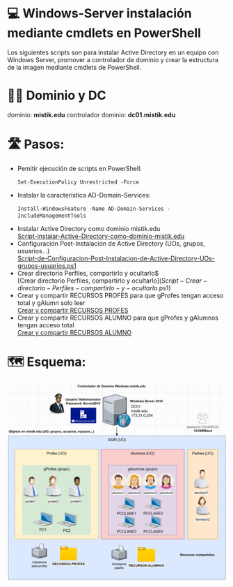 # 💻 Windows-Server instalación mediante cmdlets en PowerShell

Los siguientes scripts son para instalar Active Directory en un equipo con Windows Server, promover a controlador de dominio y crear la estructura de la imagen mediante cmdlets de PowerShell.

# 👷‍♀️ Dominio y DC

dominio: **mistik.edu**
controlador dominio: **dc01.mistik.edu**

# 🛣️ Pasos:

- Pemitir ejecución de scripts en PowerShell:
  ````
  Set-ExecutionPolicy Unrestricted -Force
  ````
- Instalar la característica AD-Domain-Services:
  ````
  Install-WindowsFeature -Name AD-Domain-Services -IncludeManagementTools
  ````
- Instalar Active Directory como dominio mistik.edu  
[Script-instalar-Active-Directory-como-dominio-mistik.edu](Script-instalar-Active-Directory-como-dominio-mistik-edu.ps1)  
- Configuración Post-Instalación de Active Directory (UOs, grupos, usuarios…)  
[Script-de-Configuracion-Post-Instalacion-de-Active-Directory-UOs-grupos-usuarios.ps1](Script-de-Configuracion-Post-Instalacion-de-Active-Directory-UOs-grupos-usuarios.ps1)  
- Crear directorio Perfiles, compartirlo y ocultarlo$  
[Crear directorio Perfiles, compartirlo y ocultarlo$](Script-Crear-directorio-Perfiles-compartirlo-y-ocultarlo$.ps1)  
- Crear y compartir RECURSOS PROFES para que gProfes tengan acceso total y gAlumn solo leer  
[Crear y compartir RECURSOS PROFES](Script-Crear-y-compartir-RECURSOS-PROFES.ps1)  
- Crear y compartir RECURSOS ALUMNO para que gProfes y gAlumnos tengan acceso total  
[Crear y compartir RECURSOS ALUMNO](Script-Crear-y-compartir-RECURSOS-ALUMNO.ps1)  

# 🗺️ Esquema:
<img src="https://raw.githubusercontent.com/mistik777/windows-server/refs/heads/main/estructura-cliente-servidor-windows-server.webp">
